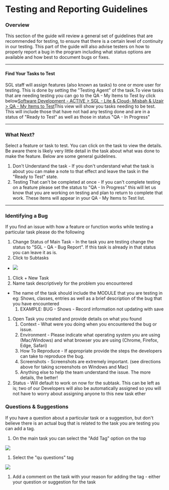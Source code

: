 # Testing and Reporting Guidelines

### Overview&#x20;

This section of the guide will review a general set of guidelines that are recommended for testing, to ensure that there is a certain level of continuity in our testing. This part of the guide will also advise testers on how to properly report a bug in the program including what status options are available and how best to document bugs or fixes.&#x20;

***

#### Find Your Tasks to Test

SGL staff will assign features (also known as tasks) to one or more user for testing. This is done by setting the "Testing Agent" of the task.To view tasks that are needing testing you can go to the QA - My Items to Test by click below﻿[Software Development - ACTIVE > SGL - Lite & Cloud- Misbah & Uzair > QA - My Items to Test](https://app.clickup.com/8560266/v/l/857ma-10251)﻿This view will show you tasks needing to be test. This will include those that have not had any testing done and are in a status of "Ready to Test" as well as those in status "QA - In Progress"

***

### What Next?

Select a feature or task to test. You can click on the task to view the details. Be aware there is likely very little detail in the task about what was done to make the feature. Below are some general guidelines.

1. Don't Understand the task - If you don't understand what the task is about you can make a note to that effect and leave the task in the "Ready to Test" state.
2. Testing That can't be completed at once - If you can't complete testing on a feature please set the status to "QA - In Progress" this will let us know that you are working on testing and plan to return to complete that work. These items will appear in your QA - My Items to Test list.

***

### Identifying a Bug

If you find an issue with how a feature or function works while testing a particular task please do the following

1. Change Status of Main Task - In the task you are testing change the status to "SGL - QA - Bug Report". If this task is already in that status you can leave it as is.
2. Click to Subtasks

* ![](https://t8560266.p.clickup-attachments.com/t8560266/33d557fb-848c-4ada-96ba-6d83e8a1cf30/image.png)

1. Click + New Task
2. Name task descriptively for the problem you encountered

* The name of the task should include the MODULE that you are testing in eg: Shows, classes, entries as well as a brief description of the bug that you have encountered&#x20;
  1. EXAMPLE: BUG - Shows - Record information not updating with save&#x20;

1. Open Task you created and provide details on what you found
   1. Context - What were you doing when you encountered the bug or issue.
   2. Environment - Please indicate what operating system you are using (Mac/Windows) and what browser you are using (Chrome, Firefox, Edge, Safari)
   3. How To Reproduce - If appropriate provide the steps the developers can take to reproduce the bug.
   4. Screenshots - Screenshots are extremely important. (see directions above for taking screenshots on Windows and Mac)
   5. Anything else to help the team understand the issue. The more details, the better!&#x20;
2. Status - Will default to work on now for the subtask. This can be left as is; two of our Developers will also be automatically assigned so you will not have to worry about assigning anyone to this new task ether&#x20;

### Questions & Suggestions&#x20;

If you have a question about a particular task or a suggestion, but don't believe there is an actual bug that is related to the task you are testing you can add a tag.&#x20;

1. On the main task you can select the "Add Tag" option on the top&#x20;

![](https://t8560266.p.clickup-attachments.com/t8560266/d01ed82f-57a2-4db1-bc82-1347cc91d6f6/image.png)

1. Select the "qu questions" tag&#x20;

![](https://t8560266.p.clickup-attachments.com/t8560266/f509a8a9-5da7-44eb-9421-5814fbacea43/image.png)

1. Add a comment on the task with your reason for adding the tag - either your question or suggestion for the task&#x20;
